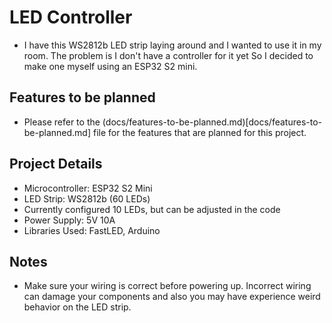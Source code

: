 # LED Controller

-   I have this WS2812b LED strip laying around and I wanted to use it in my room. The problem is I don't have a controller for it yet
    So I decided to make one myself using an ESP32 S2 mini.

## Features to be planned

-   Please refer to the (docs/features-to-be-planned.md)[docs/features-to-be-planned.md] file for the features that are planned for this project.

## Project Details

-   Microcontroller: ESP32 S2 Mini
-   LED Strip: WS2812b (60 LEDs)
-   Currently configured 10 LEDs, but can be adjusted in the code
-   Power Supply: 5V 10A
-   Libraries Used: FastLED, Arduino

## Notes

-   Make sure your wiring is correct before powering up. Incorrect wiring can damage your components and also you may have experience weird behavior on the LED strip.
